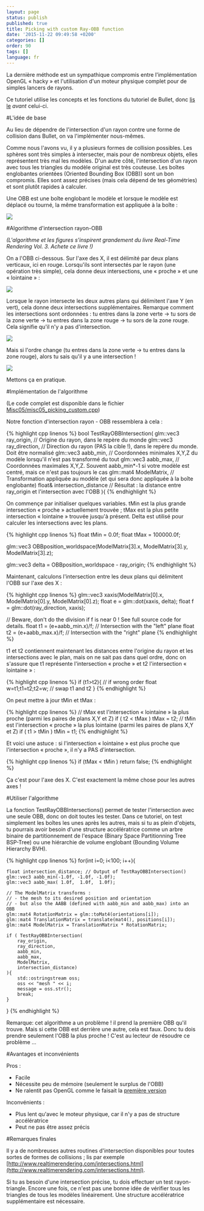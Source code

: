 ```yaml
---
layout: page
status: publish
published: true
title: Picking with custom Ray-OBB function
date: '2015-11-22 09:49:58 +0200'
categories: []
order: 90
tags: []
language: fr
---
```


La dernière méthode est un sympathique compromis entre l'implémentation OpenGL « hacky » et l'utilisation d'un moteur physique complet pour de simples lancers de rayons.

Ce tutoriel utilise les concepts et les fonctions du tutoriel de Bullet, donc [lis le]({{site.baseurl}}/fr/miscellaneous/clicking-on-objects/picking-with-a-physics-library/) *avant* celui-ci.

#L'idée de base

Au lieu de dépendre de l'intersection d'un rayon contre une forme de collision dans Bullet, on va l'implémenter nous-mêmes.

Comme nous l'avons vu, il y a plusieurs formes de collision possibles. Les sphères sont très simples à intersecter, mais pour de nombreux objets, elles représentent très mal les modèles. D'un autre côté, l'intersection d'un rayon avec tous les triangles du modèle original est très couteuse. Les boîtes englobantes orientées (Oriented Bounding Box (OBB)) sont un bon compromis. Elles sont assez précises (mais cela dépend de tes géométries) et sont plutôt rapides à calculer.

Une OBB est une boîte englobant le modèle et lorsque le modèle est déplacé ou tourné, la même transformation est appliquée à la boîte :

![]({{site.baseurl}}/assets/images/tuto-picking-obb/OBB.png)

#Algorithme d'intersection rayon-OBB

*(L'algorithme et les figures s'inspirent grandement du livre Real-Time Rendering Vol. 3. Achete ce livre !)*

On a l'OBB ci-dessous. Sur l'axe des X, il est délimité par deux plans verticaux, ici en rouge. Lorsqu'ils sont intersectés par le rayon (une opération très simple), cela donne deux intersections, une « proche » et une « lointaine » :

![]({{site.baseurl}}/assets/images/tuto-picking-obb/RayObb11.png)

Lorsque le rayon intersecte les deux autres plans qui délimitent l'axe Y (en vert), cela donne deux intersections supplémentaires. Remarque comment les intersections sont ordonnées : tu entres dans la zone verte -> tu sors de la zone verte -> tu entres dans la zone rouge -> tu sors de la zone rouge. Cela signifie qu'il n'y a pas d'intersection.

![]({{site.baseurl}}/assets/images/tuto-picking-obb/RayObb21.png)

Mais si l'ordre change (tu entres dans la zone verte -> tu entres dans la zone rouge), alors tu sais qu'il y a une intersection !

![]({{site.baseurl}}/assets/images/tuto-picking-obb/RayOBB31.png)

Mettons ça en pratique.

#Implémentation de l'algorithme

(Le code complet est disponible dans le fichier [Misc05/misc05_picking_custom.cpp](https://github.com/opengl-tutorials/ogl/blob/master/misc05_picking/misc05_picking_custom.cpp))

Notre fonction d'intersection rayon - OBB ressemblera à cela :

{% highlight cpp linenos %}
bool TestRayOBBIntersection(
	glm::vec3 ray_origin,        // Origine du rayon, dans le repère du monde
	glm::vec3 ray_direction,     // Direction du rayon (PAS la cible !), dans le repère du monde. Doit être normalisé
	glm::vec3 aabb_min,          // Coordonnées minimales X,Y,Z du modèle lorsqu'il n'est pas transformé du tout
	glm::vec3 aabb_max,          // Coordonnées maximales X,Y,Z. Souvent aabb_min*-1 si votre modèle est centré, mais ce n'est pas toujours le cas
	glm::mat4 ModelMatrix,       // Transformation appliquée au modèle (et qui sera donc appliquée à la boîte englobante) 
	float& intersection_distance // Résultat : la distance entre ray_origin et l'intersection avec l'OBB 
){
{% endhighlight %}

On commençe par initialiser quelques variables. tMin est la plus grande intersection « proche » actuellement trouvée ; tMax est la plus petite intersection « lointaine » trouvée jusqu'à présent. Delta est utilisé pour calculer les intersections avec les plans.

{% highlight cpp linenos %}
float tMin = 0.0f;
float tMax = 100000.0f;

glm::vec3 OBBposition_worldspace(ModelMatrix[3].x, ModelMatrix[3].y, ModelMatrix[3].z);

glm::vec3 delta = OBBposition_worldspace - ray_origin;
{% endhighlight %}

Maintenant, calculons l'intersection entre les deux plans qui délimitent l'OBB sur l'axe des X :

{% highlight cpp linenos %}
glm::vec3 xaxis(ModelMatrix[0].x, ModelMatrix[0].y, ModelMatrix[0].z);
float e = glm::dot(xaxis, delta);
float f = glm::dot(ray_direction, xaxis);

// Beware, don't do the division if f is near 0 ! See full source code for details.
float t1 = (e+aabb_min.x)/f; // Intersection with the "left" plane
float t2 = (e+aabb_max.x)/f; // Intersection with the "right" plane
{% endhighlight %}

t1 et t2 contiennent maintenant les distances entre l'origine du rayon et les intersections avec le plan, mais on ne sait pas dans quel ordre, donc on s'assure que t1 représente l'intersection « proche » et t2 l'intersection « lointaine » :

{% highlight cpp linenos %}
if (t1>t2){ // if wrong order
	float w=t1;t1=t2;t2=w; // swap t1 and t2
}
{% endhighlight %}

On peut mettre à jour tMin et tMax :

{% highlight cpp linenos %}
// tMax est l'intersection « lointaine » la plus proche (parmi les paires de plans X,Y et Z)
if ( t2 < tMax ) tMax = t2;
// tMin est l'intersection « proche » la plus lointaine (parmi les paires de plans X,Y et Z)
if ( t1 > tMin ) tMin = t1;
{% endhighlight %}

Et voici une astuce : si l'intersection « lointaine » est plus proche que l'intersection « proche », il n'y a PAS d'intersection.

{% highlight cpp linenos %}
if (tMax < tMin )
	return false;
{% endhighlight %}

Ça c'est pour l'axe des X. C'est exactement la même chose pour les autres axes !

#Utiliser l'algorithme

La fonction TestRayOBBIntersections() permet de tester l'intersection avec une seule OBB, donc on doit toutes les tester. Dans ce tutoriel, on test simplement les boîtes les unes après les autres, mais si tu as plein d'objets, tu pourrais avoir besoin d'une structure accélératrice comme un arbre binaire de partitionnement de l'espace (Binary Space Partitionning Tree BSP-Tree) ou une hiérarchie de volume englobant (Bounding Volume Hierarchy BVH).

{% highlight cpp linenos %}
for(int i=0; i<100; i++){

	float intersection_distance; // Output of TestRayOBBIntersection()
	glm::vec3 aabb_min(-1.0f, -1.0f, -1.0f);
	glm::vec3 aabb_max( 1.0f,  1.0f,  1.0f);

	// The ModelMatrix transforms :
	// - the mesh to its desired position and orientation
	// - but also the AABB (defined with aabb_min and aabb_max) into an OBB
	glm::mat4 RotationMatrix = glm::toMat4(orientations[i]);
	glm::mat4 TranslationMatrix = translate(mat4(), positions[i]);
	glm::mat4 ModelMatrix = TranslationMatrix * RotationMatrix;

	if ( TestRayOBBIntersection(
		ray_origin, 
		ray_direction, 
		aabb_min, 
		aabb_max,
		ModelMatrix,
		intersection_distance)
	){
		std::ostringstream oss;
		oss << "mesh " << i;
		message = oss.str();
		break;
	}
}
{% endhighlight %}

Remarque: cet algorithme a un problème ! il prend la première OBB qu'il trouve. Mais si cette OBB est derrière une autre, cela est faux. Donc tu dois prendre seulement l'OBB la plus proche ! C'est au lecteur de résoudre ce problème ...

#Avantages et inconvénients

Pros :

* Facile
* Nécessite peu de mémoire (seulement le surplus de l'OBB)
* Ne ralentit pas OpenGL comme le faisait la [première version]({{site.baseurl}}/fr/miscellaneous/clicking-on-objects/picking-with-an-opengl-hack/)

Inconvénients :

* Plus lent qu'avec le moteur physique, car il n'y a pas de structure accélératrice
* Peut ne pas être assez précis

#Remarques finales

Il y a de nombreuses autres routines d'intersection disponibles pour toutes sortes de formes de collisions ; lis par exemple [http://www.realtimerendering.com/intersections.html](http://www.realtimerendering.com/intersections.html).

Si tu as besoin d'une intersection précise, tu dois effectuer un test rayon-triangle. Encore une fois, ce n'est pas une bonne idée de vérifier tous les triangles de tous les modèles linéairement. Une structure accélératrice supplémentaire est nécessaire.
